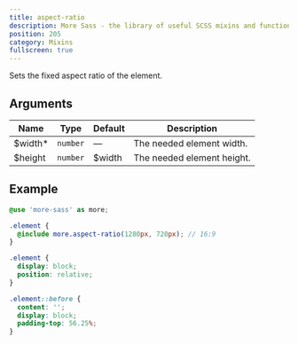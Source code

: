 ```yaml
---
title: aspect-ratio
description: More Sass - the library of useful SCSS mixins and functions.
position: 205
category: Mixins
fullscreen: true
---
```


Sets the fixed aspect ratio of the element.

## Arguments

| Name                                      | Type     | Default | Description                |
|-------------------------------------------|----------|---------|----------------------------|
| $width<span class="text-red-600">*</span> | `number` | —       | The needed element width.  |
| $height                                   | `number` | $width  | The needed element height. |

## Example

<code-group>
  
  <code-block label="SCSS" active>
  
  ```scss
  @use 'more-sass' as more;
  
  .element {
  	@include more.aspect-ratio(1280px, 720px); // 16:9
  }
  ```
  
  </code-block>
  
  <code-block label="Output">
  
  ```css
  .element {
  	display: block;
  	position: relative;
  }
  
  .element::before {
  	content: '';
  	display: block;
  	padding-top: 56.25%;
  }
  ```
  
  </code-block>
  
</code-group>
